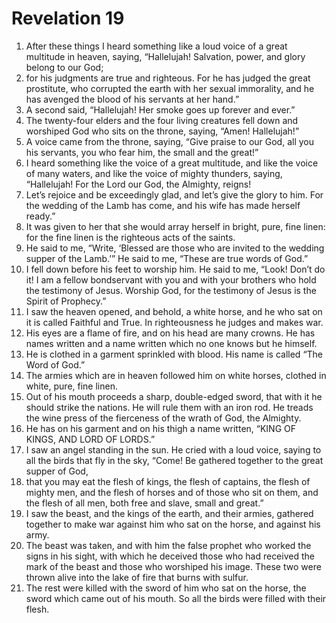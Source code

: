 ﻿
# Revelation 19
1. After these things I heard something like a loud voice of a great multitude in heaven, saying, “Hallelujah! Salvation, power, and glory belong to our God; 
2. for his judgments are true and righteous. For he has judged the great prostitute, who corrupted the earth with her sexual immorality, and he has avenged the blood of his servants at her hand.” 
3. A second said, “Hallelujah! Her smoke goes up forever and ever.” 
4. The twenty-four elders and the four living creatures fell down and worshiped God who sits on the throne, saying, “Amen! Hallelujah!” 
5. A voice came from the throne, saying, “Give praise to our God, all you his servants, you who fear him, the small and the great!” 
6. I heard something like the voice of a great multitude, and like the voice of many waters, and like the voice of mighty thunders, saying, “Hallelujah! For the Lord our God, the Almighty, reigns! 
7. Let’s rejoice and be exceedingly glad, and let’s give the glory to him. For the wedding of the Lamb has come, and his wife has made herself ready.” 
8. It was given to her that she would array herself in bright, pure, fine linen: for the fine linen is the righteous acts of the saints. 
9. He said to me, “Write, ‘Blessed are those who are invited to the wedding supper of the Lamb.’” He said to me, “These are true words of God.” 
10. I fell down before his feet to worship him. He said to me, “Look! Don’t do it! I am a fellow bondservant with you and with your brothers who hold the testimony of Jesus. Worship God, for the testimony of Jesus is the Spirit of Prophecy.” 
11. I saw the heaven opened, and behold, a white horse, and he who sat on it is called Faithful and True. In righteousness he judges and makes war. 
12. His eyes are a flame of fire, and on his head are many crowns. He has names written and a name written which no one knows but he himself. 
13. He is clothed in a garment sprinkled with blood. His name is called “The Word of God.” 
14. The armies which are in heaven followed him on white horses, clothed in white, pure, fine linen. 
15. Out of his mouth proceeds a sharp, double-edged sword, that with it he should strike the nations. He will rule them with an iron rod. He treads the wine press of the fierceness of the wrath of God, the Almighty. 
16. He has on his garment and on his thigh a name written, “KING OF KINGS, AND LORD OF LORDS.” 
17. I saw an angel standing in the sun. He cried with a loud voice, saying to all the birds that fly in the sky, “Come! Be gathered together to the great supper of God, 
18. that you may eat the flesh of kings, the flesh of captains, the flesh of mighty men, and the flesh of horses and of those who sit on them, and the flesh of all men, both free and slave, small and great.” 
19. I saw the beast, and the kings of the earth, and their armies, gathered together to make war against him who sat on the horse, and against his army. 
20. The beast was taken, and with him the false prophet who worked the signs in his sight, with which he deceived those who had received the mark of the beast and those who worshiped his image. These two were thrown alive into the lake of fire that burns with sulfur. 
21. The rest were killed with the sword of him who sat on the horse, the sword which came out of his mouth. So all the birds were filled with their flesh. 
